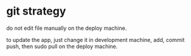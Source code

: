 # git strategy

do not edit file manually on the deploy machine.

to update the app, just change it in development machine, add, commit push, then sudo pull on the deploy machine.

